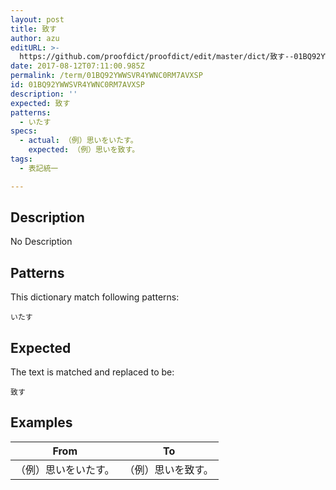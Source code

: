 ```yaml
---
layout: post
title: 致す
author: azu
editURL: >-
  https://github.com/proofdict/proofdict/edit/master/dict/致す--01BQ92YWWSVR4YWNC0RM7AVXSP.yml
date: 2017-08-12T07:11:00.985Z
permalink: /term/01BQ92YWWSVR4YWNC0RM7AVXSP
id: 01BQ92YWWSVR4YWNC0RM7AVXSP
description: ''
expected: 致す
patterns:
  - いたす
specs:
  - actual: （例）思いをいたす。
    expected: （例）思いを致す。
tags:
  - 表記統一

---
```


## Description

No Description 

## Patterns

This dictionary match following patterns:

    いたす

## Expected

The text is matched and replaced to be:

    致す

## Examples

| From       | To        |
| ---------- | --------- |
| （例）思いをいたす。 | （例）思いを致す。 |
